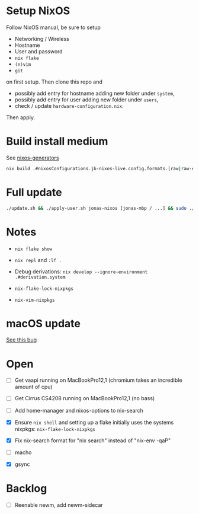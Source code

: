 # Setup NixOS

Follow NixOS manual, be sure to setup
- Networking / Wireless
- Hostname
- User and password
- `nix flake`
- `(n)vim`
- `git`

on first setup. Then clone this repo and
- possibly add entry for hostname adding new folder under `system`,
- possibly add entry for user adding new folder under `users`,
- check / update `hardware-configuration.nix`.

Then apply.

# Build install medium

See [nixos-generators](https://github.com/nix-community/nixos-generators)

```sh
nix build .#nixosConfigurations.jb-nixos-live.config.formats.[raw|raw-efi|install-iso]
```

# Full update

```sh
./update.sh && ./apply-user.sh jonas-nixos [jonas-mbp / ...] && sudo ./apply-system.sh
```

# Notes

- `nix flake show`
- `nix repl` and `:lf .`
- Debug derivations: `nix develop --ignore-environment .#derivation.system`

- `nix-flake-lock-nixpkgs`
- `nix-vim-nixpkgs`

# macOS update

[See this bug](https://github.com/NixOS/nix/issues/3616)

# Open

- [ ] Get vaapi running on MacBookPro12,1 (chromium takes an incredible amount of cpu)
- [ ] Get Cirrus CS4208 running on MacBookPro12,1 (no bass)

- [ ] Add home-manager and nixos-options to nix-search
- [X] Ensure `nix shell` and setting up a flake initially uses the systems nixpkgs: `nix-flake-lock-nixpkgs`
- [X] Fix nix-search format for "nix search" instead of "nix-env -qaP"

- [ ] macho

- [X] gsync

# Backlog

- [ ] Reenable newm, add newm-sidecar
